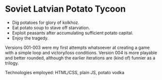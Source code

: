 # Soviet Latvian Potato Tycoon

- Dig potatoes for glory of kolkhoz.
- Eat potato soup to stave off starvation.
- Exploit peasants after accumulating sufficient potato capital.
- Enjoy the tragedy.

Versions 001-003 were my first attempts whatsoever at creating a game with a simple loop and victory/loss conditions. Version 004 is more playable and better rounded, although the earlier iterations are (kind of) funnier as a trilogy.

Technologies employed: HTML/CSS, plain JS, potato vodka